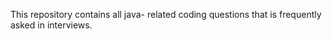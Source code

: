 This repository contains all java- related coding questions that is frequently asked in interviews. 
